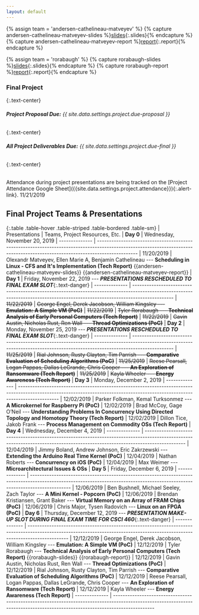 ```yaml
---
layout: default
---
```

<!--
{% for f in site.static_files %}
{% if f.path contains 'team-' %}
{{f.path}}
{% endif %}
{% endfor %}
 -->

<!-- Variables -->

{% assign team = 'andersen-cathelineau-matveyev' %}
{% capture andersen-cathelineau-matveyev-slides %}[slides]({{site.baseurl}}/project/team-{{team}}/slides.pdf){:.slides}{% endcapture %}
{% capture andersen-cathelineau-matveyev-report %}[report]({{site.baseurl}}/project/team-{{team}}/report.pdf){:.report}{% endcapture %}
<!-- {% capture {{team}}-code %}[code](){:.code}{% endcapture %} -->

{% assign team = 'rorabaugh' %}
{% capture rorabaugh-slides %}[slides]({{site.baseurl}}/project/team-{{team}}/slides.pdf){:.slides}{% endcapture %}
{% capture rorabaugh-report %}[report]({{site.baseurl}}/project/team-{{team}}/report.pdf){:.report}{% endcapture %}
<!-- {% capture {{team}}-code %}[code](){:.code}{% endcapture %} -->

### **Final Project**
{:.text-center}

###### ***Project Proposal Due:*** *{{ site.data.settings.project.due-proposal }}*
{:.text-center}

###### ***All Project Deliverables Due:*** *{{ site.data.settings.project.due-final }}*
{:.text-center}

<br/>

<div class="announcement" markdown="1">
Attendance during project presentations are being tracked on the [Project Attendance Google Sheet]({{site.data.settings.project.attendance}}){:.alert-link}.
<span class="timestamp">11/21/2019</span>
</div>

## Final Project Teams & Presentations

{:.table .table-hover .table-striped .table-bordered .table-sm}
| Presentations  | Teams, Project Resources, Etc.
| **Day 0**      | <span class="note">Wednesday, November 20, 2019</span>
| -------------- | -----------------------------------------------------------------------------------------------------------------------------------------------------------------------------
| 11/20/2019     | Olexandr Matveyev, Ellen Marie A,  Benjamin Cathelineau --- **Scheduling in Linux - CFS and It's Implementation (Tech Report)** {{andersen-cathelineau-matveyev-slides}} {{andersen-cathelineau-matveyev-report}}
| **Day 1**      | <span class="note">Friday, November 22, 2019</span> --- _**PRESENTATIONS RESCHEDULED TO FINAL EXAM SLOT**_{:.text-danger}
| -------------- | -----------------------------------------------------------------------------------------------------------------------------------------------------------------------------
| ~~11/22/2019~~ | ~~George Engel, Derek Jacobson, William Kingsley --- **Emulation: A Simple VM (PoC)**~~
| ~~11/22/2019~~ | ~~Tyler Rorabaugh --- **Technical Analysis of Early Personal Computers (Tech Report)**~~
| ~~11/22/2019~~ | ~~Gavin Austin, Nicholas Rust, Ren Wall --- **Thread Optimizations (PoC)**~~
| **Day 2**      | <span class="note">Monday, November 25, 2019</span>  --- _**PRESENTATIONS RESCHEDULED TO FINAL EXAM SLOT**_{:.text-danger}
| -------------- | -----------------------------------------------------------------------------------------------------------------------------------------------------------------------------
| ~~11/25/2019~~ | ~~Rial Johnson, Rusty Clayton, Tim Parrish --- **Comparative Evaluation of Scheduling Algorithms (PoC)**~~
| ~~11/25/2019~~ | ~~Reese Pearsall, Logan Pappas, Dallas LeGrande, Chris Cooper --- **An Exploration of Ransomware (Tech Report)**~~
| ~~11/25/2019~~ | ~~Kayla Wheeler --- **Energy Awareness (Tech Report)**~~
| **Day 3**      | <span class="note">Monday, December 2, 2019</span>
| -------------- | -----------------------------------------------------------------------------------------------------------------------------------------------------------------------------
| 12/02/2019     | Parker Folkman, Kemal Turksonmez --- **A Microkernel for Raspberry Pi (PoC)**
| 12/02/2019     | Brad McCoy, Gage O’Neil --- **Understanding Problems In Concurrency Using Directed Topology and Homotopy Theory (Tech Report)**
| 12/02/2019     | Dillon Tice, Jakob Frank --- **Process Management on Commodity OSs (Tech Report)**
| **Day 4**      | <span class="note">Wednesday, December 4, 2019</span>
| -------------- | -----------------------------------------------------------------------------------------------------------------------------------------------------------------------------
| 12/04/2019     | Jimmy Boland, Andrew Johnson, Eric Zakrzewski --- **Extending the Arduino Real Time Kernel (PoC)**
| 12/04/2019     | Nathan Roberts --- **Concurrency on iOS (PoC)**
| 12/04/2019     | Max Weimer --- **Microarchitectural Issues & OSs**
| **Day 5**      | <span class="note">Friday, December 6, 2019</span>
| -------------- | -----------------------------------------------------------------------------------------------------------------------------------------------------------------------------
| 12/06/2019     | Ben Bushnell, Michael Seeley, Zach Taylor --- **A Mini Kernel - Popcorn (PoC)**
| 12/06/2019     | Brendan Kristiansen, Grant Baker --- **Virtual Memory on an Array of FRAM Chips (PoC)**
| 12/06/2019     | Chris Major, Tysen Radovich --- **Linux on an FPGA (PoC)**
| **Day 6**      | <span class="note">Thursday, December 12, 2019</span> --- _**PRESENTATION MAKE-UP SLOT DURING FINAL EXAM TIME FOR CSCI 460**_{:.text-danger}
| -------------- | -----------------------------------------------------------------------------------------------------------------------------------------------------------------------------
| 12/12/2019     | George Engel, Derek Jacobson, William Kingsley --- **Emulation: A Simple VM (PoC)**
| 12/12/2019     | Tyler Rorabaugh --- **Technical Analysis of Early Personal Computers (Tech Report)** {{rorabaugh-slides}} {{rorabaugh-report}}
| 12/12/2019     | Gavin Austin, Nicholas Rust, Ren Wall --- **Thread Optimizations (PoC)**
| 12/12/2019     | Rial Johnson, Rusty Clayton, Tim Parrish --- **Comparative Evaluation of Scheduling Algorithms (PoC)**
| 12/12/2019     | Reese Pearsall, Logan Pappas, Dallas LeGrande, Chris Cooper --- **An Exploration of Ransomware (Tech Report)**
| 12/12/2019     | Kayla Wheeler --- **Energy Awareness (Tech Report)**
| -------------- | -----------------------------------------------------------------------------------------------------------------------------------------------------------------------------
